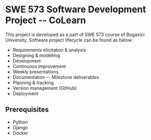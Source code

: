 # SWE 573 Software Development Project -- CoLearn

This project is developed as a part of SWE 573 course of Bogazici University. 
Software project lifecycle can be found as below:

* Requirements elicitation & analysis
* Designing & modelling
* Development
* Continuous improvement
* Weekly presentations
* Documentation -- Milestone deliverables
* Planning & tracking
* Version management (GitHub)
* Deployment

## Prerequisites

* Python
* Django
* Docker

